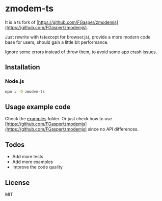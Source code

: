 # zmodem-ts

It is a ts fork of [https://github.com/FGasper/zmodemjs](https://github.com/FGasper/zmodemjs).

Just rewrite with ts(except for browser.js), provide a more modern code base for users,  should gain a little bit performance.

Ignore some errors instead of throw them, to avoid some app crash issues.

## Installation

### Node.js

```bash
npm i -D zmodem-ts
```

## Usage example code

Check the [examples](./examples) folder. Or just check how to use [https://github.com/FGasper/zmodemjs](https://github.com/FGasper/zmodemjs) since no API differences.

## Todos

- Add more tests
- Add more examples
- Improve the code quality

## License

MIT

